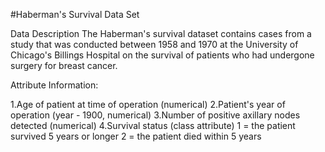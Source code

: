 
#Haberman's Survival Data Set

Data Description The Haberman's survival dataset contains cases from a study that was conducted between 1958 and 1970 at the University of Chicago's Billings Hospital on the survival of patients who had undergone surgery for breast cancer.

Attribute Information:

1.Age of patient at time of operation (numerical)
2.Patient's year of operation (year - 1900, numerical)
3.Number of positive axillary nodes detected (numerical)
4.Survival status (class attribute) 1 = the patient survived 5 years or longer 2 = the patient died within 5 years
